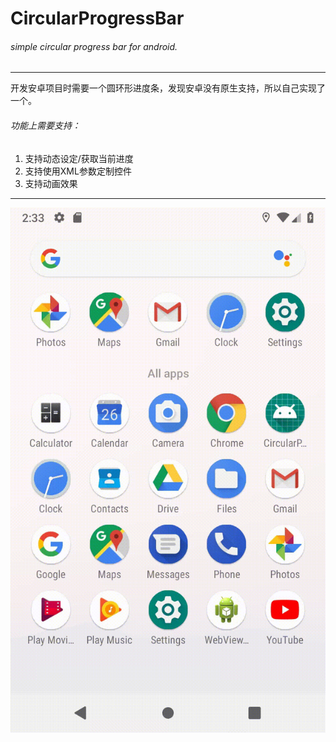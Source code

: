 # CircularProgressBar
###### simple circular progress bar for android.
---

开发安卓项目时需要一个圆环形进度条，发现安卓没有原生支持，所以自己实现了一个。
###### 功能上需要支持：
1. 支持动态设定/获取当前进度
2. 支持使用XML参数定制控件
3. 支持动画效果
-----------------------------------------

![image](https://github.com/XXXShaoZi/CircularProgressBar/blob/master/images/01.gif)
